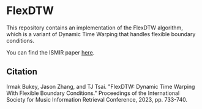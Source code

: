 # FlexDTW

This repository contains an implementation of the FlexDTW algorithm, which is a variant of Dynamic Time Warping that handles flexible boundary conditions.

You can find the ISMIR paper [here](https://drive.google.com/file/d/1YoA-PJAEDcX69JzDWARXT5ql6cCmTEwi/view?usp=drive_link).

## Citation

Irmak Bukey, Jason Zhang, and TJ Tsai.  "FlexDTW: Dynamic Time Warping With Flexible Boundary Conditions."  Proceedings of the International Society for Music Information Retrieval Conference, 2023, pp. 733-740.
